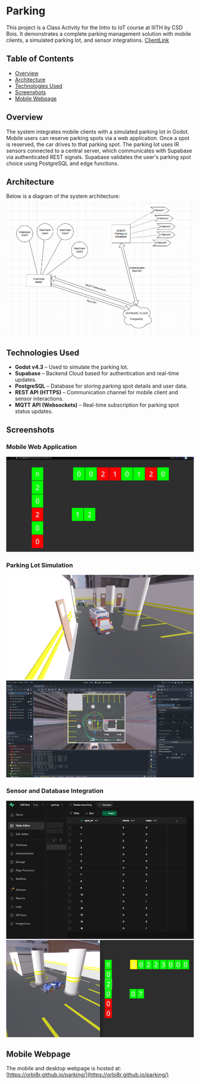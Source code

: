 # Parking

This project is a Class Activity for the Intro to IoT course at IIITH by CSD Bois. It demonstrates a complete parking management solution with mobile clients, a simulated parking lot, and sensor integrations. [ClientLink](https://orbi8r.github.io/parking/)

## Table of Contents
- [Overview](#overview)
- [Architecture](#architecture)
- [Technologies Used](#technologies-used)
- [Screenshots](#screenshots)
- [Mobile Webpage](#mobile-webpage)

## Overview

The system integrates mobile clients with a simulated parking lot in Godot. Mobile users can reserve parking spots via a web application. Once a spot is reserved, the car drives to that parking spot. The parking lot uses IR sensors connected to a central server, which communicates with Supabase via authenticated REST signals. Supabase validates the user's parking spot choice using PostgreSQL and edge functions.

## Architecture

Below is a diagram of the system architecture:
![Architecture Diagram](images/Architecture.png)

## Technologies Used

- **Godot v4.3** – Used to simulate the parking lot.
- **Supabase** – Backend Cloud based for authentication and real-time updates.
- **PostgreSQL** – Database for storing parking spot details and user data.
- **REST API (HTTPS)** – Communication channel for mobile client and sensor interactions.
- **MQTT API (Websockets)** – Real-time subscription for parking spot status updates.

## Screenshots

### Mobile Web Application
![Mobile Webapp](images/webapp.png)

### Parking Lot Simulation
![Parking Lot View](images/Parkinglot1.png)
![Parking Lot Simulation](images/Parkinglot2.png)

### Sensor and Database Integration
![Supabase Table](images/SupabaseTable.png)
![Parking Lot & Webapp Side-By-Side](images/Parkinglot_and_webapp_sidebyside.png)

## Mobile Webpage
The mobile and desktop webpage is hosted at: [https://orbi8r.github.io/parking/](https://orbi8r.github.io/parking/)
